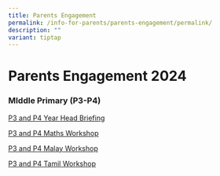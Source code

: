 ```yaml
---
title: Parents Engagement
permalink: /info-for-parents/parents-engagement/permalink/
description: ""
variant: tiptap
---
```

<h1>Parents Engagement 2024</h1>
<p></p>
<h3>MIddle Primary (P3-P4)</h3>
<p><a href="/files/Parents Engagement/2024_P3_Parents_Briefing_by_Year_Head.pdf" rel="noopener noreferrer nofollow" target="_blank">P3 and P4 Year Head Briefing</a>
</p>
<p><a href="/files/Parents Engagement/2024_WRPS_Primary_3_4_Parents_Workshop_Math.pdf" rel="noopener noreferrer nofollow" target="_blank">P3 and P4 Maths Workshop</a>
</p>
<p><a href="/files/Parents Engagement/P3___P4_Parents_Engagement_Session_Slides_Malay_2024.pdf" rel="noopener noreferrer nofollow" target="_blank">P3 and P4 Malay Workshop</a>
</p>
<p><a href="/files/Parents Engagement/TL_Parents_Engagement_2024_P3_P4.pdf" rel="noopener noreferrer nofollow" target="_blank">P3 and P4 Tamil Workshop</a>
</p>
<p></p>
<p></p>
<p></p>
<p></p>
<p></p>
<p></p>
<p></p>
<p></p>
<p></p>
<p></p>